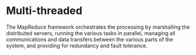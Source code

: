# Multi-threaded
The MapReduce framework orchestrates the processing by marshalling the distributed servers, running the various tasks in parallel, managing all communications and data transfers between the various parts of the system, and providing for redundancy and fault tolerance.
